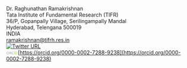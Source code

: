 Dr. Raghunathan Ramakrishnan         
Tata Institute of Fundamental Research (TIFR)           
36/P, Gopanpally Village, Serilingampally Mandal           
Hyderabad, Telengana 500019          
INDIA            
<ramakrishnan@tifrh.res.in>      
[![Twitter URL](https://img.shields.io/twitter/url/https/twitter.com/raghurama123.svg?style=social&label=%20%40raghurama123)](https://twitter.com/raghurama123)  
<img src="assets/img/orcid.png"  height="10">[https://orcid.org/0000-0002-7288-9238](https://orcid.org/0000-0002-7288-9238)     

